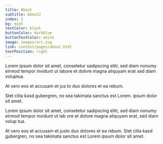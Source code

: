```yaml
---
title: About
subtitle: About2
index: 1
bg: mint
textColor: black
buttonColor: darkblue
buttonTextColor: white
image: images/arc.svg
link: content/pages/about.html
textPosition: right
---
```


Lorem ipsum dolor sit amet, consetetur sadipscing elitr, sed diam nonumy eirmod tempor invidunt ut labore et dolore magna aliquyam erat sed diam voluptua.

At vero eos et accusam et jus to duo dolores et ea rebum.

Stet clita kasd gubergren, no sea takimata sanctus est Lorem. ipsum dolor sit amet.

Lorem ipsum dolor sit amet, consetetur sadipscing elitr, sed diam nonumy eirmod tempor invidunt ut lab ore et dolore magna aliquyam erat, sed diam volup tua.

At vero eos et accusam et justo duo dolores et ea rebum. Stet clita kasd gubergren, no sea takimata sanctus est Lorem
 ipsum dolor sit amet.